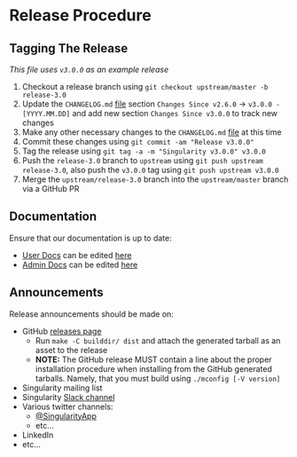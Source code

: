# Release Procedure


## Tagging The Release
_This file uses `v3.0.0` as an example release_

1. Checkout a release branch using `git checkout upstream/master -b release-3.0`
2. Update the `CHANGELOG.md` [file](../CHANGELOG.md) section `Changes Since v2.6.0` -> `v3.0.0 - [YYYY.MM.DD]` and add new section `Changes Since v3.0.0` to track new changes
3. Make any other necessary changes to the `CHANGELOG.md` [file](../CHANGELOG.md) at this time
4. Commit these changes using `git commit -am "Release v3.0.0"`
5. Tag the release using `git tag -a -m "Singularity v3.0.0" v3.0.0`
6. Push the `release-3.0` branch to `upstream` using `git push upstream release-3.0`, also push the `v3.0.0` tag using `git push upstream v3.0.0`
7. Merge the `upstream/release-3.0` branch into the `upstream/master` branch via a GitHub PR


## Documentation
Ensure that our documentation is up to date:
  - [User Docs](https://www.sylabs.io/guides/3.0/user-guide/) can be edited [here](https://github.com/hpcng/singularity-userdocs)
  - [Admin Docs](https://www.sylabs.io/guides/3.0/admin-guide/) can be edited [here](https://github.com/hpcng/singularity-admindocs)


## Announcements
Release announcements should be made on:
  - GitHub [releases page](https://github.com/hpcng/singularity/releases)
    - Run `make -C builddir/ dist` and attach the generated tarball as an asset to the release
    - **NOTE:** The GitHub release MUST contain a line about the proper installation procedure when installing from the GitHub generated tarballs. Namely, that you must build using `./mconfig [-V version]`
  - Singularity mailing list
  - Singularity [Slack channel](https://hpcng.slack.com)
  - Various twitter channels:
    - [@SingularityApp](https://twitter.com/singularityapp)
    - etc...
  - LinkedIn
  - etc...
